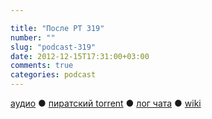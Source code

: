```yaml
---

title: "После РТ 319"
number: ""
slug: "podcast-319"
date: 2012-12-15T17:31:00+03:00
comments: true
categories: podcast
---
```

[аудио](http://cdn.radio-t.com/rt319post.mp3) ● [пиратский torrent](http://pirates.radio-t.com/torrents/rt319post.mp3.torrent) ● [лог чата](http://chat.radio-t.com/logs/radio-t-319.html) ● [wiki](http://wiki.radio-t.com/%D0%9F%D0%BE%D1%81%D0%BB%D0%B5_%D0%A0%D0%A2_319) <audio src="http://cdn.radio-t.com/rt319post.mp3" preload="none">
